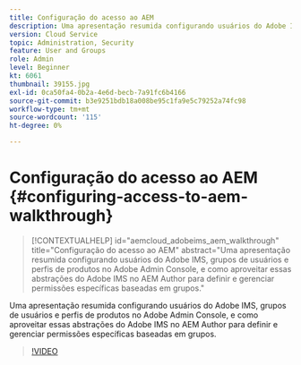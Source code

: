 ```yaml
---
title: Configuração do acesso ao AEM
description: Uma apresentação resumida configurando usuários do Adobe IMS, grupos de usuários e perfis de produtos no Adobe Admin Console, e como aproveitar essas abstrações do Adobe IMS no AEM Author para definir e gerenciar permissões específicas baseadas em grupos.
version: Cloud Service
topic: Administration, Security
feature: User and Groups
role: Admin
level: Beginner
kt: 6061
thumbnail: 39155.jpg
exl-id: 0ca50fa4-0b2a-4e6d-becb-7a91fc6b4166
source-git-commit: b3e9251bdb18a008be95c1fa9e5c79252a74fc98
workflow-type: tm+mt
source-wordcount: '115'
ht-degree: 0%

---
```


# Configuração do acesso ao AEM {#configuring-access-to-aem-walkthrough}

>[!CONTEXTUALHELP]
>id="aemcloud_adobeims_aem_walkthrough"
>title="Configuração do acesso ao AEM"
>abstract="Uma apresentação resumida configurando usuários do Adobe IMS, grupos de usuários e perfis de produtos no Adobe Admin Console, e como aproveitar essas abstrações do Adobe IMS no AEM Author para definir e gerenciar permissões específicas baseadas em grupos."

Uma apresentação resumida configurando usuários do Adobe IMS, grupos de usuários e perfis de produtos no Adobe Admin Console, e como aproveitar essas abstrações do Adobe IMS no AEM Author para definir e gerenciar permissões específicas baseadas em grupos.

>[!VIDEO](https://video.tv.adobe.com/v/39155?quality=12&learn=on)
